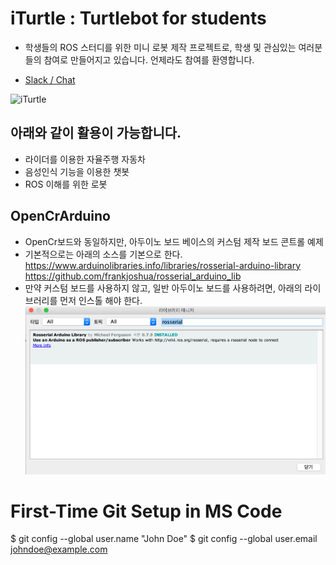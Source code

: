 # iTurtle : Turtlebot for students
- 학생들의 ROS 스터디를 위한 미니 로봇 제작 프로젝트로, 학생 및 관심있는 여러분들의 참여로 만들어지고 있습니다. 언제라도 참여를 환영합니다.

* [Slack / Chat](http://bit.ly/오로카판교슬랙)

![iTurtle](./01_modeling/IMG_5821.jpg)



## 아래와 같이 활용이 가능합니다.
- 라이더를 이용한 자율주행 자동차
- 음성인식 기능을 이용한 챗봇
- ROS 이해를 위한 로봇 


## OpenCrArduino
- OpenCr보드와 동일하지만, 아두이노 보드 베이스의 커스텀 제작 보드 콘트롤 예제
- 기본적으로는 아래의 소스를 기본으로 한다.
https://www.arduinolibraries.info/libraries/rosserial-arduino-library
https://github.com/frankjoshua/rosserial_arduino_lib
- 만약 커스텀 보드를 사용하지 않고, 일반 아두이노 보드를 사용하려면, 아래의 라이브러리를 먼저 인스톨 해야 한다.
![Ros Serial Lib](./img/libmanagerRosSerial.png)




# First-Time Git Setup in MS Code
$ git config --global user.name "John Doe"
$ git config --global user.email johndoe@example.com
